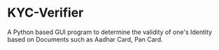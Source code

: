 # KYC-Verifier
A Python based GUI program to determine the validity of one's Identity based on Documents such as Aadhar Card, Pan Card.
